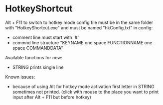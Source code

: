 # HotkeyShortcut

Alt + F11 to switch to hotkey mode
config file must be in the same folder with "HotkeyShortcut.exe" and must be named "hkConfig.txt"
in config: 
- comment line must start with '#'
- commnd line structure "KEYNAME one space FUNCTIONNAME one space COMMANDDATA"

Available functions for now:
- STRING prints single line

Known issues: 
- because of using Alt for hotkey mode activation first letter in STRING sometimes not printed. 
(click with mouse to the place you want to print input after Alt + F11 but before hotkey)
